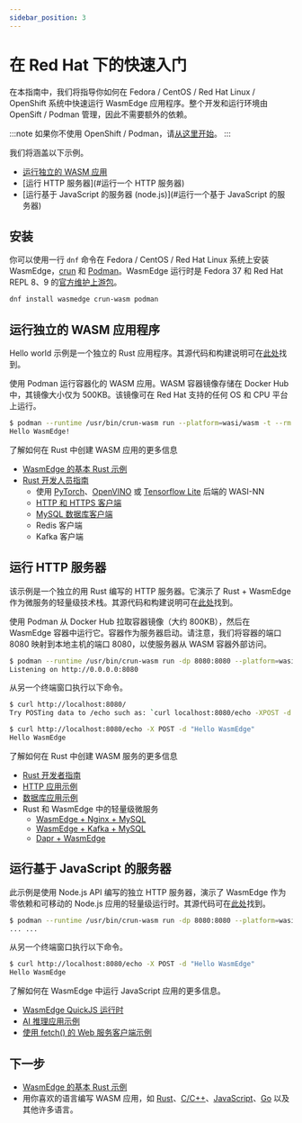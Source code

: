 ```yaml
---
sidebar_position: 3
---
```


# 在 Red Hat 下的快速入门

在本指南中，我们将指导你如何在 Fedora / CentOS / Red Hat Linux / OpenShift 系统中快速运行 WasmEdge 应用程序。整个开发和运行环境由 OpenSift / Podman 管理，因此不需要额外的依赖。

<!-- prettier-ignore -->
:::note
如果你不使用 OpenShift / Podman，请[从这里开始](quick_start.md)。
:::

我们将涵盖以下示例。

- [运行独立的 WASM 应用](#运行独立的-wasm-应用)
- [运行 HTTP 服务器](#运行一个 HTTP 服务器)
- [运行基于 JavaScript 的服务器 (node.js)](#运行一个基于 JavaScript 的服务器)

## 安装

你可以使用一行 `dnf` 命令在 Fedora / CentOS / Red Hat Linux 系统上安装 WasmEdge，[crun](https://github.com/containers/crun) 和 [Podman](https://www.redhat.com/en/topics/containers/what-is-podman)。WasmEdge 运行时是 Fedora 37 和 Red Hat REPL 8、9 的[官方维护上游包](https://packages.fedoraproject.org/pkgs/wasmedge/wasmedge/index.html)。

```bash
dnf install wasmedge crun-wasm podman
```

## 运行独立的 WASM 应用程序

Hello world 示例是一个独立的 Rust 应用程序。其源代码和构建说明可在[此处](https://github.com/second-state/rust-examples/tree/main/hello)找到。

使用 Podman 运行容器化的 WASM 应用。WASM 容器镜像存储在 Docker Hub 中，其镜像大小仅为 500KB。该镜像可在 Red Hat 支持的任何 OS 和 CPU 平台上运行。

```bash
$ podman --runtime /usr/bin/crun-wasm run --platform=wasi/wasm -t --rm docker.io/secondstate/rust-example-hello:latest
Hello WasmEdge!
```

了解如何在 Rust 中创建 WASM 应用的更多信息

- [WasmEdge 的基本 Rust 示例](https://github.com/second-state/rust-examples)
- [Rust 开发人员指南](/category/develop-wasm-apps-in-rust)
  - 使用 [PyTorch](../../develop/rust/wasinn/pytorch.md)、[OpenVINO](../../develop/rust/wasinn/openvino.md) 或 [Tensorflow Lite](../../develop/rust/wasinn/tensorflow_lite.md) 后端的 WASI-NN
  - [HTTP 和 HTTPS 客户端](../../develop/rust/http_service/client.md)
  - [MySQL 数据库客户端](../../develop/rust/database/my_sql_driver.md)
  - Redis 客户端
  - Kafka 客户端

## 运行 HTTP 服务器

该示例是一个独立的用 Rust 编写的 HTTP 服务器。它演示了 Rust + WasmEdge 作为微服务的轻量级技术栈。其源代码和构建说明可在[此处](https://github.com/second-state/rust-examples/tree/main/server)找到。

使用 Podman 从 Docker Hub 拉取容器镜像（大约 800KB），然后在 WasmEdge 容器中运行它。容器作为服务器启动。请注意，我们将容器的端口 8080 映射到本地主机的端口 8080，以使服务器从 WASM 容器外部访问。

```bash
$ podman --runtime /usr/bin/crun-wasm run -dp 8080:8080 --platform=wasi/wasm -t --rm docker.io/secondstate/rust-example-server:latest
Listening on http://0.0.0.0:8080
```

从另一个终端窗口执行以下命令。

```bash
$ curl http://localhost:8080/
Try POSTing data to /echo such as: `curl localhost:8080/echo -XPOST -d 'hello world'`

$ curl http://localhost:8080/echo -X POST -d "Hello WasmEdge"
Hello WasmEdge
```

了解如何在 Rust 中创建 WASM 服务的更多信息

- [Rust 开发者指南](/category/develop-wasm-apps-in-rust)
- [HTTP 应用示例](https://github.com/WasmEdge/wasmedge_hyper_demo)
- [数据库应用示例](https://github.com/WasmEdge/wasmedge-db-examples)
- Rust 和 WasmEdge 中的轻量级微服务
  - [WasmEdge + Nginx + MySQL](https://github.com/second-state/microservice-rust-mysql)
  - [WasmEdge + Kafka + MySQL](https://github.com/docker/awesome-compose/tree/master/wasmedge-kafka-mysql)
  - [Dapr + WasmEdge](https://github.com/second-state/dapr-wasm)

## 运行基于 JavaScript 的服务器

此示例是使用 Node.js API 编写的独立 HTTP 服务器，演示了 WasmEdge 作为零依赖和可移动的 Node.js 应用的轻量级运行时。其源代码可在[此处](https://github.com/second-state/wasmedge-quickjs/tree/main/example_js/docker_wasm/server)找到。

```bash
$ podman --runtime /usr/bin/crun-wasm run -dp 8080:8080 --platform=wasi/wasm -t --rm docker.io/secondstate/node-example-server:latest
... ...
```

从另一个终端窗口执行以下命令。

```bash
$ curl http://localhost:8080/echo -X POST -d "Hello WasmEdge"
Hello WasmEdge
```

了解如何在 WasmEdge 中运行 JavaScript 应用的更多信息。

- [WasmEdge QuickJS 运行时](https://github.com/second-state/wasmedge-quickjs)
- [AI 推理应用示例](https://github.com/second-state/wasmedge-quickjs/tree/main/example_js/tensorflow_lite_demo)
- [使用 fetch() 的 Web 服务客户端示例](https://github.com/second-state/wasmedge-quickjs/blob/main/example_js/wasi_http_fetch.js)

## 下一步

- [WasmEdge 的基本 Rust 示例](https://github.com/second-state/rust-examples)
- 用你喜欢的语言编写 WASM 应用，如 [Rust](/category/develop-wasm-apps-in-rust)、[C/C++](/category/develop-wasm-apps-in-cc)、[JavaScript](/category/develop-wasm-apps-in-javascript)、[Go](/category/develop-wasm-apps-in-go) 以及其他许多语言。
